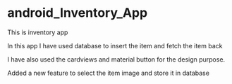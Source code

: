 # android_Inventory_App
This is inventory app

In this app I have used database to insert the item and fetch the item back

I have also used the cardviews and material button for the design purpose.

Added a new feature to select the item image and store it in database

